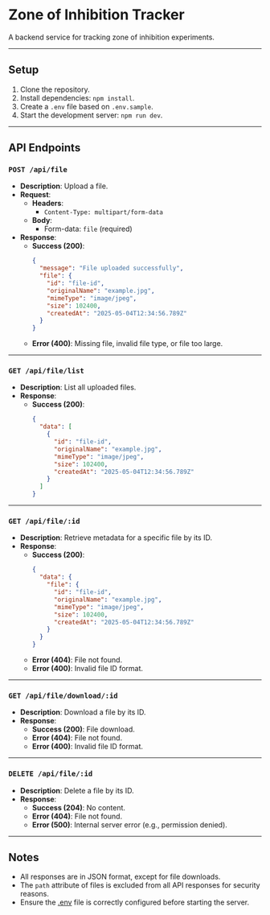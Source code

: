 # Zone of Inhibition Tracker

A backend service for tracking zone of inhibition experiments.

---

## Setup

1. Clone the repository.
2. Install dependencies: `npm install`.
3. Create a `.env` file based on `.env.sample`.
4. Start the development server: `npm run dev`.

---

## API Endpoints

### `POST /api/file`
- **Description**: Upload a file.
- **Request**:
  - **Headers**:
    - `Content-Type: multipart/form-data`
  - **Body**:
    - Form-data: `file` (required)
- **Response**:
  - **Success (200)**:
    ```json
    {
      "message": "File uploaded successfully",
      "file": {
        "id": "file-id",
        "originalName": "example.jpg",
        "mimeType": "image/jpeg",
        "size": 102400,
        "createdAt": "2025-05-04T12:34:56.789Z"
      }
    }
    ```
  - **Error (400)**: Missing file, invalid file type, or file too large.

---

### `GET /api/file/list`
- **Description**: List all uploaded files.
- **Response**:
  - **Success (200)**:
    ```json
    {
      "data": [
        {
          "id": "file-id",
          "originalName": "example.jpg",
          "mimeType": "image/jpeg",
          "size": 102400,
          "createdAt": "2025-05-04T12:34:56.789Z"
        }
      ]
    }
    ```

---

### `GET /api/file/:id`
- **Description**: Retrieve metadata for a specific file by its ID.
- **Response**:
  - **Success (200)**:
    ```json
    {
      "data": {
        "file": {
          "id": "file-id",
          "originalName": "example.jpg",
          "mimeType": "image/jpeg",
          "size": 102400,
          "createdAt": "2025-05-04T12:34:56.789Z"
        }
      }
    }
    ```
  - **Error (404)**: File not found.
  - **Error (400)**: Invalid file ID format.

---

### `GET /api/file/download/:id`
- **Description**: Download a file by its ID.
- **Response**:
  - **Success (200)**: File download.
  - **Error (404)**: File not found.
  - **Error (400)**: Invalid file ID format.

---

### `DELETE /api/file/:id`
- **Description**: Delete a file by its ID.
- **Response**:
  - **Success (204)**: No content.
  - **Error (404)**: File not found.
  - **Error (500)**: Internal server error (e.g., permission denied).

---

## Notes

- All responses are in JSON format, except for file downloads.
- The `path` attribute of files is excluded from all API responses for security reasons.
- Ensure the [.env](http://_vscodecontentref_/2) file is correctly configured before starting the server.
